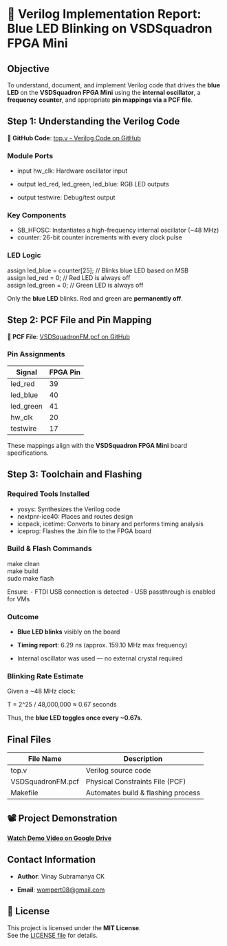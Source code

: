 # 🔧 Verilog Implementation Report: Blue LED Blinking on VSDSquadron FPGA Mini

##  Objective

To understand, document, and implement Verilog code that drives the **blue LED** on the **VSDSquadron FPGA Mini** using the **internal oscillator**, a **frequency counter**, and appropriate **pin mappings via a PCF file**.

##  Step 1: Understanding the Verilog Code

**🔗 GitHub Code**: [top.v - Verilog Code on GitHub](https://github.com/thesourcerer8/VSDSquadron_FM/blob/main/led_blue/top.v)

###  Module Ports

- input hw_clk: Hardware oscillator input  

- output led_red, led_green, led_blue: RGB LED outputs  

- output testwire: Debug/test output

###  Key Components

- SB_HFOSC: Instantiates a high-frequency internal oscillator (~48 MHz)
- counter: 26-bit counter increments with every clock pulse

###  LED Logic

assign led_blue = counter\[25\]; // Blinks blue LED based on MSB  
assign led_red = 0; // Red LED is always off  
assign led_green = 0; // Green LED is always off

Only the **blue LED** blinks. Red and green are **permanently off**.

##  Step 2: PCF File and Pin Mapping

**🔗 PCF File**: [VSDSquadronFM.pcf on GitHub](https://github.com/thesourcerer8/VSDSquadron_FM/blob/main/led_blue/VSDSquadronFM.pcf)

###  Pin Assignments

| Signal | FPGA Pin |
| --- | --- |
| led_red | 39  |
| led_blue | 40  |
| led_green | 41  |
| hw_clk | 20  |
| testwire | 17  |

These mappings align with the **VSDSquadron FPGA Mini** board specifications.

##  Step 3: Toolchain and Flashing

###  Required Tools Installed

- yosys: Synthesizes the Verilog code
- nextpnr-ice40: Places and routes design
- icepack, icetime: Converts to binary and performs timing analysis
- iceprog: Flashes the .bin file to the FPGA board

###  Build & Flash Commands

make clean  
make build  
sudo make flash

Ensure: - FTDI USB connection is detected - USB passthrough is enabled for VMs

###  Outcome

- **Blue LED blinks** visibly on the board  

- **Timing report**: 6.29 ns (approx. 159.10 MHz max frequency)  

- Internal oscillator was used — no external crystal required

###  Blinking Rate Estimate

Given a ~48 MHz clock:

T = 2^25 / 48,000,000 ≈ 0.67 seconds

Thus, the **blue LED toggles once every ~0.67s**.

##  Final Files

| File Name | Description |
| --- | --- |
| top.v | Verilog source code |
| VSDSquadronFM.pcf | Physical Constraints File (PCF) |
| Makefile | Automates build & flashing process |

## 📽 Project Demonstration

 [**Watch Demo Video on Google Drive**](https://drive.google.com/file/d/1cJLVLQlBpZLIonIlUY4IMrYrCsXqNkw2/view?usp=drive_link)

##  Contact Information

- **Author**: Vinay Subramanya CK  

- **Email**: [wompert08@gmail.com](mailto:wompert08@gmail.com)

## 📝 License

This project is licensed under the **MIT License**.  
See the [LICENSE file](https://github.com/thesourcerer8/VSDSquadron_FM/blob/main/LICENSE) for details.
